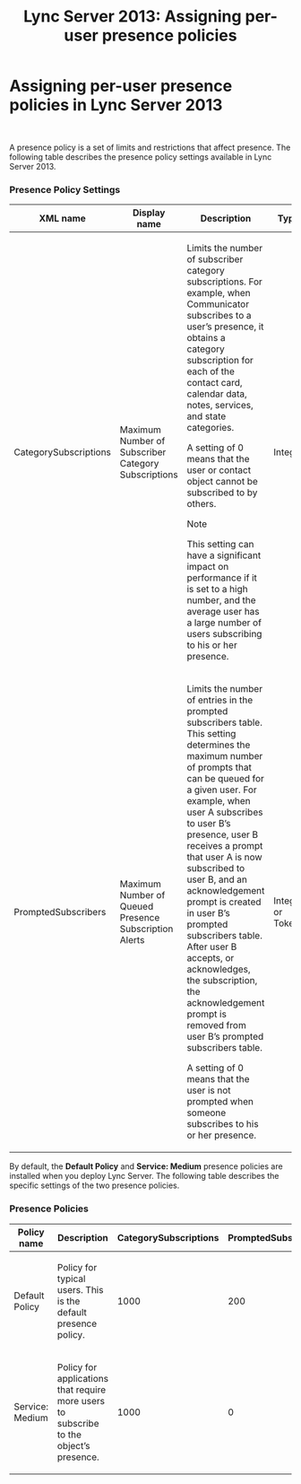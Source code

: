 ﻿---
title: 'Lync Server 2013: Assigning per-user presence policies'
TOCTitle: Assigning per-user presence policies
ms:assetid: fd1097b7-248d-4b78-8c43-456b03257c18
ms:mtpsurl: https://technet.microsoft.com/en-us/library/Gg182614(v=OCS.15)
ms:contentKeyID: 48185955
ms.date: 07/23/2014
mtps_version: v=OCS.15
---

# Assigning per-user presence policies in Lync Server 2013

 


A presence policy is a set of limits and restrictions that affect presence. The following table describes the presence policy settings available in Lync Server 2013.

### Presence Policy Settings

<table>
<colgroup>
<col style="width: 20%" />
<col style="width: 20%" />
<col style="width: 20%" />
<col style="width: 20%" />
<col style="width: 20%" />
</colgroup>
<thead>
<tr class="header">
<th>XML name</th>
<th>Display name</th>
<th>Description</th>
<th>Type</th>
<th>Value</th>
</tr>
</thead>
<tbody>
<tr class="odd">
<td><p>CategorySubscriptions</p></td>
<td><p>Maximum Number of Subscriber Category Subscriptions</p></td>
<td><p>Limits the number of subscriber category subscriptions. For example, when Communicator subscribes to a user’s presence, it obtains a category subscription for each of the contact card, calendar data, notes, services, and state categories.</p>
<p>A setting of 0 means that the user or contact object cannot be subscribed to by others.</p>

> [!NOTE]
> This setting can have a significant impact on performance if it is set to a high number, and the average user has a large number of users subscribing to his or her presence.


</td>
<td><p>Integer</p></td>
<td><p>0-3000</p></td>
</tr>
<tr class="even">
<td><p>PromptedSubscribers</p></td>
<td><p>Maximum Number of Queued Presence Subscription Alerts</p></td>
<td><p>Limits the number of entries in the prompted subscribers table. This setting determines the maximum number of prompts that can be queued for a given user. For example, when user A subscribes to user B’s presence, user B receives a prompt that user A is now subscribed to user B, and an acknowledgement prompt is created in user B’s prompted subscribers table. After user B accepts, or acknowledges, the subscription, the acknowledgement prompt is removed from user B’s prompted subscribers table.</p>
<p>A setting of 0 means that the user is not prompted when someone subscribes to his or her presence.</p></td>
<td><p>Integer or Token</p></td>
<td><p>0-500</p></td>
</tr>
</tbody>
</table>


By default, the **Default Policy** and **Service: Medium** presence policies are installed when you deploy Lync Server. The following table describes the specific settings of the two presence policies.

### Presence Policies

<table>
<colgroup>
<col style="width: 25%" />
<col style="width: 25%" />
<col style="width: 25%" />
<col style="width: 25%" />
</colgroup>
<thead>
<tr class="header">
<th>Policy name</th>
<th>Description</th>
<th>CategorySubscriptions</th>
<th>PromptedSubscribers</th>
</tr>
</thead>
<tbody>
<tr class="odd">
<td><p>Default Policy</p></td>
<td><p>Policy for typical users. This is the default presence policy.</p></td>
<td><p>1000</p></td>
<td><p>200</p></td>
</tr>
<tr class="even">
<td><p>Service: Medium</p></td>
<td><p>Policy for applications that require more users to subscribe to the object’s presence.</p></td>
<td><p>1000</p></td>
<td><p>0</p></td>
</tr>
</tbody>
</table>


